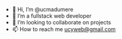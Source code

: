 - 👋 Hi, I’m @ucmadumere
- 👀 I’m a fullstack web developer 
- 💞️ I’m looking to collaborate on projects 
- 📫 How to reach me ucyweb@gmail.com

<!---
ucmadumere/ucmadumere is a ✨ special ✨ repository because its `README.md` (this file) appears on your GitHub profile.
You can click the Preview link to take a look at your changes.
--->

